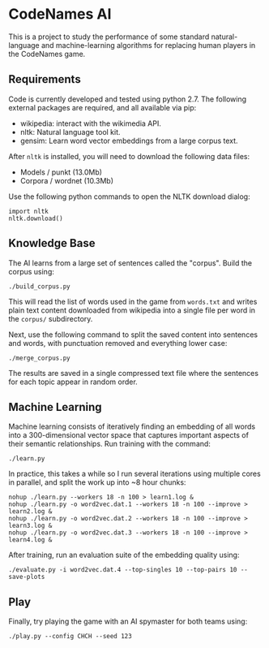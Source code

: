 CodeNames AI
============

This is a project to study the performance of some standard natural-language and
machine-learning algorithms for replacing human players in the CodeNames game.

Requirements
------------

Code is currently developed and tested using python 2.7.  The following external
packages are required, and all available via pip:
 - wikipedia: interact with the wikimedia API.
 - nltk: Natural language tool kit.
 - gensim: Learn word vector embeddings from a large corpus text.

After `nltk` is installed, you will need to download the following data files:
- Models / punkt (13.0Mb)
- Corpora / wordnet (10.3Mb)

Use the following python commands to open the NLTK download dialog:
```
import nltk
nltk.download()
```

Knowledge Base
--------------

The AI learns from a large set of sentences called the "corpus". Build the
corpus using:
```
./build_corpus.py
```
This will read the list of words used in the game from `words.txt` and writes plain text content downloaded from wikipedia into a single file per word in the `corpus/` subdirectory.

Next, use the following command to split the saved content into sentences and words, with punctuation removed and everything lower case:
```
./merge_corpus.py
```
The results are saved in a single compressed text file where the sentences for each topic
appear in random order.

Machine Learning
----------------

Machine learning consists of iteratively finding an embedding of all words into a
300-dimensional vector space that captures important aspects of their semantic
relationships. Run training with the command:
```
./learn.py
```
In practice, this takes a while so I run several iterations using multiple cores in parallel, and split the work up into ~8 hour chunks:
```
nohup ./learn.py --workers 18 -n 100 > learn1.log &
nohup ./learn.py -o word2vec.dat.1 --workers 18 -n 100 --improve > learn2.log &
nohup ./learn.py -o word2vec.dat.2 --workers 18 -n 100 --improve > learn3.log &
nohup ./learn.py -o word2vec.dat.3 --workers 18 -n 100 --improve > learn4.log &
```

After training, run an evaluation suite of the embedding quality using:
```
./evaluate.py -i word2vec.dat.4 --top-singles 10 --top-pairs 10 --save-plots
```

Play
----

Finally, try playing the game with an AI spymaster for both teams using:
```
./play.py --config CHCH --seed 123
```
